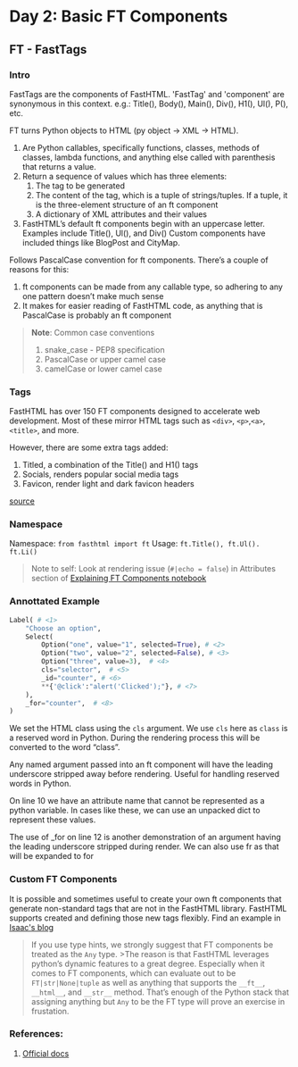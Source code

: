 # Day 2: Basic FT Components

## FT - FastTags

### Intro
FastTags are the components of FastHTML. 'FastTag' and 'component' are synonymous in this context.
e.g.: Title(), Body(), Main(), Div(), H1(), Ul(), P(), etc.

FT turns Python objects to HTML (py object -> XML -> HTML).

1. Are Python callables, specifically functions, classes, methods of classes, lambda functions, and anything else called with parenthesis that returns a value.
1. Return a sequence of values which has three elements:
    1. The tag to be generated
    1. The content of the tag, which is a tuple of strings/tuples. If a tuple, it is the three-element structure of an ft component
    1. A dictionary of XML attributes and their values
1. FastHTML’s default ft components begin with an uppercase letter. Examples include Title(), Ul(), and Div() Custom components have included things like BlogPost and CityMap.

Follows PascalCase convention for ft components.
There’s a couple of reasons for this:

1. ft components can be made from any callable type, so adhering to any one pattern doesn’t make much sense
1. It makes for easier reading of FastHTML code, as anything that is PascalCase is probably an ft component

>**Note**: Common case conventions
>1. snake_case - PEP8 specification
>1. PascalCase or upper camel case
>1. camelCase or lower camel case

### Tags
FastHTML has over 150 FT components designed to accelerate web development. Most of these mirror HTML tags such as `<div>`, `<p>`,`<a>`, `<title>`, and more.

However, there are some extra tags added:

1. Titled, a combination of the Title() and H1() tags
1. Socials, renders popular social media tags
1. Favicon, render light and dark favicon headers

[source](https://github.com/AnswerDotAI/fasthtml/blob/main/nbs/api/02_xtend.ipynb)

### Namespace
Namespace: `from fasthtml import ft`
Usage: `ft.Title(), ft.Ul(). ft.Li()`

> Note to self: Look at rendering issue (`#|echo = false`) in Attributes section of [Explaining FT Components notebook](https://github.com/AnswerDotAI/fasthtml/blob/main/nbs/explains/explaining_xt_components.ipynb)

### Annottated Example
```python
Label( # <1>
    "Choose an option", 
    Select(
        Option("one", value="1", selected=True), # <2>
        Option("two", value="2", selected=False), # <3>
        Option("three", value=3),  # <4>
        cls="selector",  # <5>
        _id="counter", # <6>            
        **{'@click':"alert('Clicked');"}, # <7>
    ),
    _for="counter",  # <8>
)
```

We set the HTML class using the `cls` argument. We use `cls` here as `class` is a reserved word in Python. During the rendering process this will be converted to the word “class”.

Any named argument passed into an ft component will have the leading underscore stripped away before rendering. Useful for handling reserved words in Python.

On line 10 we have an attribute name that cannot be represented as a python variable. In cases like these, we can use an unpacked dict to represent these values.

The use of _for on line 12 is another demonstration of an argument having the leading underscore stripped during render. We can also use fr as that will be expanded to for

### Custom FT Components
It is possible and sometimes useful to create your own ft components that generate non-standard tags that are not in the FastHTML library. FastHTML supports created and defining those new tags flexibly. Find an example in [Isaac's blog](https://isaac-flath.github.io/website/posts/boots/FasthtmlTutorial.html)

>If you use type hints, we strongly suggest that FT components be treated as the `Any` type.
    >The reason is that FastHTML leverages python’s dynamic features to a great degree. Especially when it comes to FT components, which can evaluate out to be `FT|str|None|tuple` as well as anything that supports the `__ft__`, `__html__`, and `__str__` method. That’s enough of the Python stack that assigning anything but `Any` to be the FT type will prove an exercise in frustation.

### References:

1. [Official docs](https://fastht.ml/docs/explains/explaining_xt_components.html)
